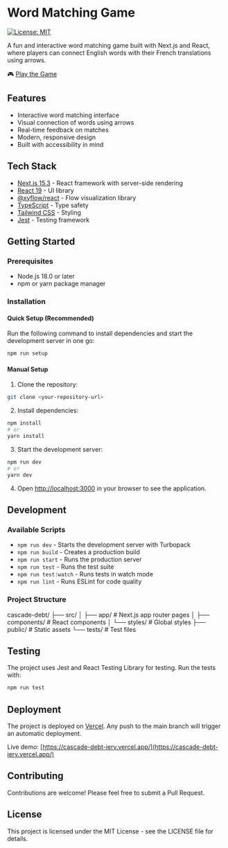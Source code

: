 # Word Matching Game

[![License: MIT](https://img.shields.io/badge/License-MIT-yellow.svg)](https://opensource.org/licenses/MIT)

A fun and interactive word matching game built with Next.js and React, where players can connect English words with their French translations using arrows.

🎮 [Play the Game](https://cascade-debt-ierv.vercel.app/)

## Features

- Interactive word matching interface
- Visual connection of words using arrows
- Real-time feedback on matches
- Modern, responsive design
- Built with accessibility in mind

## Tech Stack

- [Next.js 15.3](https://nextjs.org/) - React framework with server-side rendering
- [React 19](https://react.dev/) - UI library
- [@xyflow/react](https://reactflow.dev/) - Flow visualization library
- [TypeScript](https://www.typescriptlang.org/) - Type safety
- [Tailwind CSS](https://tailwindcss.com/) - Styling
- [Jest](https://jestjs.io/) - Testing framework

## Getting Started

### Prerequisites

- Node.js 18.0 or later
- npm or yarn package manager

### Installation

#### Quick Setup (Recommended)

Run the following command to install dependencies and start the development server in one go:

```bash
npm run setup
```

#### Manual Setup

1. Clone the repository:

```bash
git clone <your-repository-url>
```

2. Install dependencies:

```bash
npm install
# or
yarn install
```

3. Start the development server:

```bash
npm run dev
# or
yarn dev
```

4. Open [http://localhost:3000](http://localhost:3000) in your browser to see the application.

## Development

### Available Scripts

- `npm run dev` - Starts the development server with Turbopack
- `npm run build` - Creates a production build
- `npm run start` - Runs the production server
- `npm run test` - Runs the test suite
- `npm run test:watch` - Runs tests in watch mode
- `npm run lint` - Runs ESLint for code quality

### Project Structure

cascade-debt/
├── src/
│ ├── app/ # Next.js app router pages
│ ├── components/ # React components
│ └── styles/ # Global styles
├── public/ # Static assets
└── tests/ # Test files

## Testing

The project uses Jest and React Testing Library for testing. Run the tests with:

```bash
npm run test
```

## Deployment

The project is deployed on [Vercel](https://vercel.com). Any push to the main branch will trigger an automatic deployment.

Live demo: [https://cascade-debt-ierv.vercel.app/](https://cascade-debt-ierv.vercel.app/)

## Contributing

Contributions are welcome! Please feel free to submit a Pull Request.

## License

This project is licensed under the MIT License - see the LICENSE file for details.
